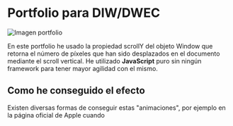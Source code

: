 # Portfolio para DIW/DWEC
![Imagen portfolio](https://i.ibb.co/SxH5rNn/imagen-2022-12-19-130809383.png)

En este portfolio he usado la propiedad scrollY del objeto Window que retorna el número de píxeles que han sido desplazados en el documento mediante el scroll vertical.  He utilizado **JavaScript** puro sin ningún framework para tener mayor agilidad con el mismo.

## Como he conseguido el efecto 
Existen diversas formas de conseguir estas "animaciones", por ejemplo en la página oficial de Apple cuando
